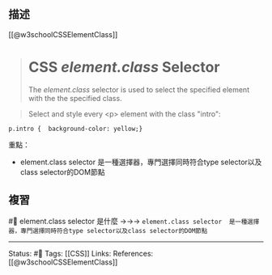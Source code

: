 ## 描述


[[@w3schoolCSSElementClass]]
> # CSS _element.class_ Selector
> The _element.class_ selector is used to select the specified element with the the specified class.

> Select and style every \<p\> element with the class "intro":

```
p.intro {  background-color: yellow;}
```


重點：
- element.class selector  是一種選擇器，專門選擇同時符合type selector以及class selector的DOM節點

## 複習

#🧠 element.class selector 是什麼 ->->-> `element.class selector  是一種選擇器，專門選擇同時符合type selector以及class selector的DOM節點`
<!--SR:!2022-12-24,68,230-->


---
Status: #🌱 
Tags:
[[CSS]]
Links:
References:
[[@w3schoolCSSElementClass]]